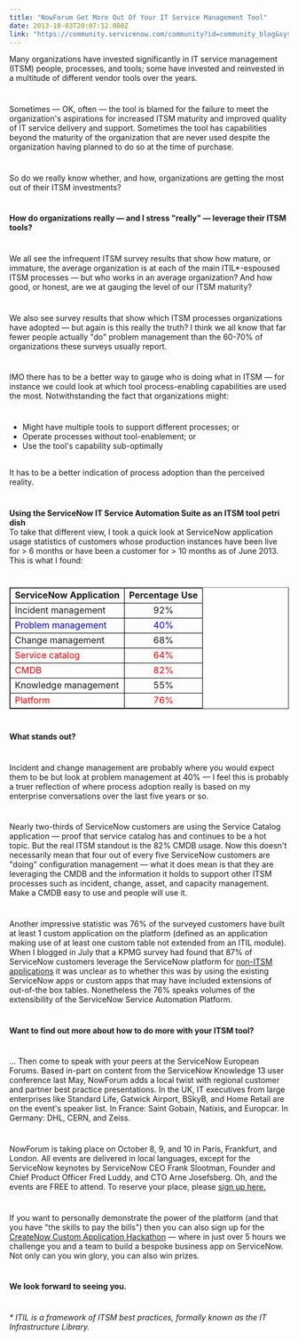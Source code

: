 ```yaml
---
title: "NowForum Get More Out Of Your IT Service Management Tool"
date: 2013-10-03T20:07:12.000Z
link: "https://community.servicenow.com/community?id=community_blog&sys_id=d46caaa1dbd0dbc01dcaf3231f9619ab"
---
```

<p>Many organizations have invested significantly in IT service management (ITSM) people, processes, and tools; some have invested and reinvested in a multitude of different vendor tools over the years.</p><p style="min-height: 8pt; height: 8pt; padding: 0px;">  </p><p>Sometimes — OK, often — the tool is blamed for the failure to meet the organization's aspirations for increased ITSM maturity and improved quality of IT service delivery and support. Sometimes the tool has capabilities beyond the maturity of the organization that are never used despite the organization having planned to do so at the time of purchase.</p><p style="min-height: 8pt; height: 8pt; padding: 0px;">  </p><p>So do we really know whether, and how, organizations are getting the most out of their ITSM investments?</p><p style="min-height: 8pt; height: 8pt; padding: 0px;">  </p><p><strong>How do organizations really — and I stress "really" — leverage their ITSM tools?</strong></p><p style="min-height: 8pt; height: 8pt; padding: 0px;">  </p><p>We all see the infrequent ITSM survey results that show how mature, or immature, the average organization is at each of the main ITIL*-espoused ITSM processes — but who works in an average organization? And how good, or honest, are we at gauging the level of our ITSM maturity?</p><p style="min-height: 8pt; height: 8pt; padding: 0px;">  </p><p>We also see survey results that show which ITSM processes organizations have adopted — but again is this really the truth? I think we all know that far fewer people actually "do" problem management than the 60-70% of organizations these surveys usually report.</p><p style="min-height: 8pt; height: 8pt; padding: 0px;">  </p><p>IMO there has to be a better way to gauge who is doing what in ITSM — for instance we could look at which tool process-enabling capabilities are used the most. Notwithstanding the fact that organizations might:</p><p style="min-height: 8pt; height: 8pt; padding: 0px;">  </p><ul><li>Might have multiple tools to support different processes; or</li><li>Operate processes without tool-enablement; or</li><li>Use the tool's capability sub-optimally</li></ul><p><br/>It has to be a better indication of process adoption than the perceived reality.</p><p style="min-height: 8pt; height: 8pt; padding: 0px;">  </p><p><strong>Using the ServiceNow IT Service Automation Suite as an ITSM tool petri dish</strong><br/>To take that different view, I took a quick look at ServiceNow application usage statistics of customers whose production instances have been live for &gt; 6 months or have been a customer for &gt; 10 months as of June 2013. This is what I found:</p><p style="min-height: 8pt; height: 8pt; padding: 0px;">  </p><table border="1"><tbody><tr><td style="border:1px solid black;text-align: left;"><strong>ServiceNow Application</strong></td><td style="border:1px solid black;text-align: left;"><strong>Percentage Use</strong></td></tr><tr><td style="border:1px solid black;text-align: left;">Incident management</td><td style="border:1px solid black;text-align: center;">92%</td></tr><tr><td style="border:1px solid black;text-align: left;"><span style="color: #0000ff;">Problem management</span></td><td style="border:1px solid black;text-align: center;"><span style="color: #0000ff;">40%</span></td></tr><tr><td style="border:1px solid black;text-align: left;">Change management</td><td style="border:1px solid black;text-align: center;">68%</td></tr><tr><td style="border:1px solid black;text-align: left;"><span style="color: #ff0000;">Service catalog</span></td><td style="border:1px solid black;text-align: center;"><span style="color: #ff0000;">64%</span></td></tr><tr><td style="border:1px solid black;text-align: left;"><span style="color: #ff0000;">CMDB</span></td><td style="border:1px solid black;text-align: center;"><span style="color: #ff0000;">82%</span></td></tr><tr><td style="border:1px solid black;text-align: left;">Knowledge management</td><td style="border:1px solid black;text-align: center;">55%</td></tr><tr><td style="border:1px solid black;text-align: left;"><span style="color: #ff0000;">Platform</span></td><td style="border:1px solid black;text-align: center;"><span style="color: #ff0000;">76%</span></td></tr></tbody></table><p style="min-height: 8pt; height: 8pt; padding: 0px;">  </p><p><strong>What stands out?</strong></p><p style="min-height: 8pt; height: 8pt; padding: 0px;">  </p><p>Incident and change management are probably where you would expect them to be but look at problem management at 40% — I feel this is probably a truer reflection of where process adoption really is based on my enterprise conversations over the last five years or so.</p><p style="min-height: 8pt; height: 8pt; padding: 0px;">  </p><p>Nearly two-thirds of ServiceNow customers are using the Service Catalog application — proof that service catalog has and continues to be a hot topic. But the real ITSM standout is the 82% CMDB usage. Now this doesn't necessarily mean that four out of every five ServiceNow customers are "doing" configuration management — what it does mean is that they are leveraging the CMDB and the information it holds to support other ITSM processes such as incident, change, asset, and capacity management. Make a CMDB easy to use and people will use it.</p><p style="min-height: 8pt; height: 8pt; padding: 0px;">  </p><p>Another impressive statistic was 76% of the surveyed customers have built at least 1 custom application on the platform (defined as an application making use of at least one custom table not extended from an ITIL module). When I blogged in July that a KPMG survey had found that 87% of ServiceNow customers leverage the ServiceNow platform for <a title="k-external-small" class="jive-link-external-small" href="http://community.servicenow.com/blog/stephenmann/growing-use-itsm-and-itil-outside-it-organization-and-other-statistics" rel="nofollow" target="_blank">non-ITSM applications</a> it was unclear as to whether this was by using the existing ServiceNow apps or custom apps that may have included extensions of out-of-the box tables. Nonetheless the 76% speaks volumes of the extensibility of the ServiceNow Service Automation Platform.</p><p style="min-height: 8pt; height: 8pt; padding: 0px;">  </p><p><strong>Want to find out more about how to do more with your ITSM tool?</strong></p><p style="min-height: 8pt; height: 8pt; padding: 0px;">  </p><p>… Then come to speak with your peers at the ServiceNow European Forums. Based in-part on content from the ServiceNow Knowledge 13 user conference last May, NowForum adds a local twist with regional customer and partner best practice presentations. In the UK, IT executives from large enterprises like Standard Life, Gatwick Airport, BSkyB, and Home Retail are on the event's speaker list. In France: Saint Gobain, Natixis, and Europcar. In Germany: DHL, CERN, and Zeiss.</p><p style="min-height: 8pt; height: 8pt; padding: 0px;">  </p><p>NowForum is taking place on October 8, 9, and 10 in Paris, Frankfurt, and London. All events are delivered in local languages, except for the ServiceNow keynotes by ServiceNow CEO Frank Slootman, Founder and Chief Product Officer Fred Luddy, and CTO Arne Josefsberg. Oh, and the events are FREE to attend. To reserve your place, please <a title="k-external-small" class="jive-link-external-small" href="http://www.servicenowforum.com/" rel="nofollow" target="_blank">sign up here.</a></p><p style="min-height: 8pt; height: 8pt; padding: 0px;">  </p><p>If you want to personally demonstrate the power of the platform (and that you have "the skills to pay the bills") then you can also sign up for the <a title="k-external-small" class="jive-link-external-small" href="http://www.servicenowforum.com/uk/appdev-contest/" rel="nofollow" target="_blank">CreateNow Custom Application Hackathon</a> — where in just over 5 hours we challenge you and a team to build a bespoke business app on ServiceNow. Not only can you win glory, you can also win prizes.</p><p style="min-height: 8pt; height: 8pt; padding: 0px;">  </p><p><strong>We look forward to seeing you.</strong></p><p style="min-height: 8pt; height: 8pt; padding: 0px;">  </p><p><em>* ITIL is a framework of ITSM best practices, formally known as the IT Infrastructure Library.</em></p>
